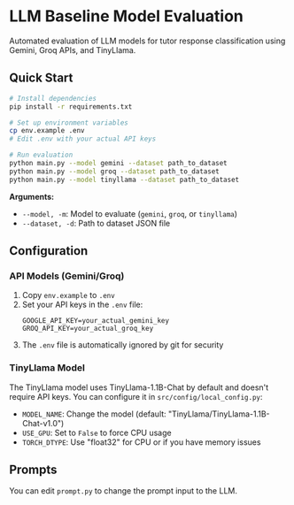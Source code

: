 # LLM Baseline Model Evaluation

Automated evaluation of LLM models for tutor response classification using Gemini, Groq APIs, and TinyLlama.

## Quick Start

```bash
# Install dependencies
pip install -r requirements.txt

# Set up environment variables
cp env.example .env
# Edit .env with your actual API keys

# Run evaluation
python main.py --model gemini --dataset path_to_dataset
python main.py --model groq --dataset path_to_dataset
python main.py --model tinyllama --dataset path_to_dataset
```

**Arguments:**
- `--model, -m`: Model to evaluate (`gemini`, `groq`, or `tinyllama`)
- `--dataset, -d`: Path to dataset JSON file

## Configuration

### API Models (Gemini/Groq)
1. Copy `env.example` to `.env`
2. Set your API keys in the `.env` file:
   ```
   GOOGLE_API_KEY=your_actual_gemini_key
   GROQ_API_KEY=your_actual_groq_key
   ```
3. The `.env` file is automatically ignored by git for security

### TinyLlama Model
The TinyLlama model uses TinyLlama-1.1B-Chat by default and doesn't require API keys. You can configure it in `src/config/local_config.py`:
- `MODEL_NAME`: Change the model (default: "TinyLlama/TinyLlama-1.1B-Chat-v1.0")
- `USE_GPU`: Set to `False` to force CPU usage
- `TORCH_DTYPE`: Use "float32" for CPU or if you have memory issues


## Prompts

You can edit `prompt.py` to change the prompt input to the LLM.